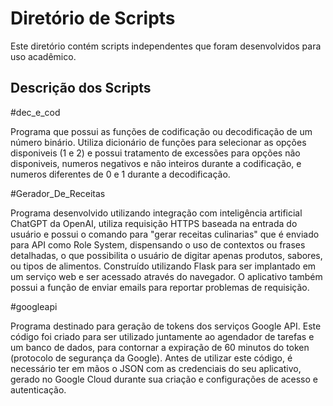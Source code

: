 # Diretório de Scripts 

Este diretório contém scripts independentes que foram desenvolvidos para uso acadêmico.

## Descrição dos Scripts

#dec_e_cod

Programa que possui as funções de codificação ou decodificação de um número binário. Utiliza dicionário de funções para selecionar as opções disponiveis (1 e 2) e possui tratamento de excessões para opções não disponiveis, numeros negativos e não inteiros durante a codificação, e numeros diferentes de 0 e 1 durante a decodificação.


#Gerador_De_Receitas

Programa desenvolvido utilizando integração com inteligência artificial ChatGPT da OpenAI, utiliza requisição HTTPS baseada na entrada do usuário e possui o comando para "gerar receitas culinarias" que é enviado para API como Role System, dispensando o uso de contextos ou frases detalhadas, o que possibilita o usuário de digitar apenas produtos, sabores, ou tipos de alimentos.
Construído utilizando Flask para ser implantado em um serviço web e ser acessado através do navegador. O aplicativo também possui a função de enviar emails para reportar problemas de requisição.

#googleapi

Programa destinado para geração de tokens dos serviços Google API. Este código foi criado para ser utilizado juntamente ao agendador de tarefas e um banco de dados, para contornar a expiração de 60 minutos do token (protocolo de segurança da Google). 
Antes de utilizar este código, é necessário ter em mãos o JSON com as credenciais do seu aplicativo, gerado no Google Cloud durante sua criação e configurações de acesso e autenticação.
